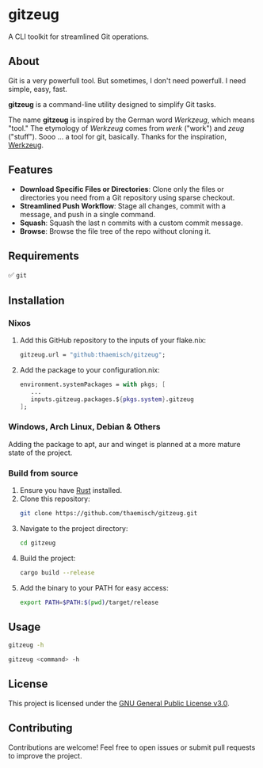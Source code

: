 # gitzeug

A CLI toolkit for streamlined Git operations.

## About
Git is a very powerfull tool. But sometimes, I don't need powerfull. I need simple, easy, fast.

**gitzeug** is a command-line utility designed to simplify Git tasks. 

The name **gitzeug** is inspired by the German word *Werkzeug*, which means "tool." The etymology of *Werkzeug* comes from *werk* ("work") and *zeug* ("stuff"). Sooo ... a tool for git, basically. Thanks for the inspiration, [Werkzeug](https://github.com/pallets/werkzeug).

## Features

- **Download Specific Files or Directories**: Clone only the files or directories you need from a Git repository using sparse checkout.
- **Streamlined Push Workflow**: Stage all changes, commit with a message, and push in a single command.
- **Squash**: Squash the last n commits with a custom commit message.
- **Browse**: Browse the file tree of the repo without cloning it.

## Requirements
✅ `git`
## Installation

### Nixos
1. Add this GitHub repository to the inputs of your flake.nix:
   ```nix
   gitzeug.url = "github:thaemisch/gitzeug";
   ```
2. Add the package to your configuration.nix:
   ```nix
   environment.systemPackages = with pkgs; [
      ...
      inputs.gitzeug.packages.${pkgs.system}.gitzeug
   ];
   ```

### Windows, Arch Linux, Debian & Others
Adding the package to apt, aur and winget is planned at a more mature state of the project.

### Build from source
1. Ensure you have [Rust](https://www.rust-lang.org/) installed.
2. Clone this repository:
   ```sh
   git clone https://github.com/thaemisch/gitzeug.git
   ```
3. Navigate to the project directory:
   ```sh
   cd gitzeug
   ```
4. Build the project:
   ```sh
   cargo build --release
   ```
5. Add the binary to your PATH for easy access:
   ```sh
   export PATH=$PATH:$(pwd)/target/release
   ```

## Usage
```sh 
gitzeug -h
```
```sh 
gitzeug <command> -h
```
## License

This project is licensed under the [GNU General Public License v3.0](LICENSE).

## Contributing

Contributions are welcome! Feel free to open issues or submit pull requests to improve the project.
